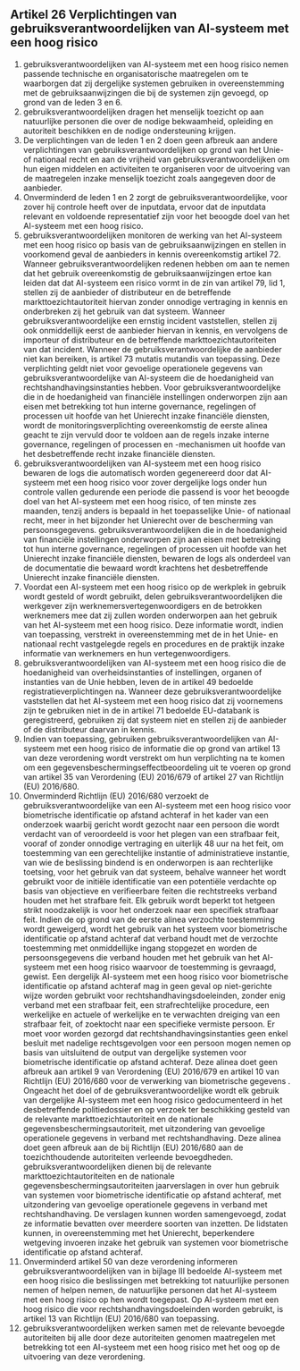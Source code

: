 ## Artikel 26 Verplichtingen van gebruiksverantwoordelijken van AI-systeem met een hoog risico

1. gebruiksverantwoordelijken van AI-systeem met een hoog risico nemen passende technische en organisatorische maatregelen om te waarborgen dat zij dergelijke systemen gebruiken in overeenstemming met de gebruiksaanwijzingen die bij de systemen zijn gevoegd, op grond van de leden 3 en 6.
2. gebruiksverantwoordelijken dragen het menselijk toezicht op aan natuurlijke personen die over de nodige bekwaamheid, opleiding en autoriteit beschikken en de nodige ondersteuning krijgen.
3. De verplichtingen van de leden 1 en 2 doen geen afbreuk aan andere verplichtingen van gebruiksverantwoordelijken op grond van het Unie- of nationaal recht en aan de vrijheid van gebruiksverantwoordelijken om hun eigen middelen en activiteiten te organiseren voor de uitvoering van de maatregelen inzake menselijk toezicht zoals aangegeven door de aanbieder.
4. Onverminderd de leden 1 en 2 zorgt de gebruiksverantwoordelijke, voor zover hij controle heeft over de inputdata, ervoor dat de inputdata relevant en voldoende representatief zijn voor het beoogde doel van het AI-systeem met een hoog risico.
5. gebruiksverantwoordelijken monitoren de werking van het AI-systeem met een hoog risico op basis van de gebruiksaanwijzingen en stellen in voorkomend geval de aanbieders in kennis overeenkomstig artikel 72. Wanneer gebruiksverantwoordelijken redenen hebben om aan te nemen dat het gebruik overeenkomstig de gebruiksaanwijzingen ertoe kan leiden dat dat AI-systeem een risico vormt in de zin van artikel 79, lid 1, stellen zij de aanbieder of distributeur en de betreffende markttoezichtautoriteit hiervan zonder onnodige vertraging in kennis en onderbreken zij het gebruik van dat systeem. Wanneer gebruiksverantwoordelijke een ernstig incident vaststellen, stellen zij ook onmiddellijk eerst de aanbieder hiervan in kennis, en vervolgens de importeur of distributeur en de betreffende markttoezichtautoriteiten van dat incident. Wanneer de gebruiksverantwoordelijke de aanbieder niet kan bereiken, is artikel 73 mutatis mutandis van toepassing. Deze verplichting geldt niet voor gevoelige operationele gegevens van gebruiksverantwoordelijke van AI-systeem die de hoedanigheid van rechtshandhavingsinstanties hebben.
   Voor gebruiksverantwoordelijke die in de hoedanigheid van financiële instellingen onderworpen zijn aan eisen met betrekking tot hun interne governance, regelingen of processen uit hoofde van het Unierecht inzake financiële diensten, wordt de monitoringsverplichting overeenkomstig de eerste alinea geacht te zijn vervuld door te voldoen aan de regels inzake interne governance, regelingen of processen en -mechanismen uit hoofde van het desbetreffende recht inzake financiële diensten.
6. gebruiksverantwoordelijken van AI-systeem met een hoog risico bewaren de logs die automatisch worden gegenereerd door dat AI-systeem met een hoog risico voor zover dergelijke logs onder hun controle vallen gedurende een periode die passend is voor het beoogde doel van het AI-systeem met een hoog risico, of ten minste zes maanden, tenzij anders is bepaald in het toepasselijke Unie- of nationaal recht, meer in het bijzonder het Unierecht over de bescherming van persoonsgegevens.
   gebruiksverantwoordelijken die in de hoedanigheid van financiële instellingen onderworpen zijn aan eisen met betrekking tot hun interne governance, regelingen of processen uit hoofde van het Unierecht inzake financiële diensten, bewaren de logs als onderdeel van de documentatie die bewaard wordt krachtens het desbetreffende Unierecht inzake financiële diensten.
7. Voordat een AI-systeem met een hoog risico op de werkplek in gebruik wordt gesteld of wordt gebruikt, delen gebruiksverantwoordelijken die werkgever zijn werknemersvertegenwoordigers en de betrokken werknemers mee dat zij zullen worden onderworpen aan het gebruik van het AI-systeem met een hoog risico. Deze informatie wordt, indien van toepassing, verstrekt in overeenstemming met de in het Unie- en nationaal recht vastgelegde regels en procedures en de praktijk inzake informatie van werknemers en hun vertegenwoordigers.
8. gebruiksverantwoordelijken van AI-systeem met een hoog risico die de hoedanigheid van overheidsinstanties of instellingen, organen of instanties van de Unie hebben, leven de in artikel 49 bedoelde registratieverplichtingen na. Wanneer deze gebruiksverantwoordelijke vaststellen dat het AI-systeem met een hoog risico dat zij voornemens zijn te gebruiken niet in de in artikel 71 bedoelde EU-databank is geregistreerd, gebruiken zij dat systeem niet en stellen zij de aanbieder of de distributeur daarvan in kennis.
9. Indien van toepassing, gebruiken gebruiksverantwoordelijken van AI-systeem met een hoog risico de informatie die op grond van artikel 13 van deze verordening wordt verstrekt om hun verplichting na te komen om een gegevensbeschermingseffectbeoordeling uit te voeren op grond van artikel 35 van Verordening (EU) 2016/679 of artikel 27 van Richtlijn (EU) 2016/680.
10. Onverminderd Richtlijn (EU) 2016/680 verzoekt de gebruiksverantwoordelijke van een AI-systeem met een hoog risico voor biometrische identificatie op afstand achteraf in het kader van een onderzoek waarbij gericht wordt gezocht naar een persoon die wordt verdacht van of veroordeeld is voor het plegen van een strafbaar feit, vooraf of zonder onnodige vertraging en uiterlijk 48 uur na het feit, om toestemming van een gerechtelijke instantie of administratieve instantie, van wie de beslissing bindend is en onderworpen is aan rechterlijke toetsing, voor het gebruik van dat systeem, behalve wanneer het wordt gebruikt voor de initiële identificatie van een potentiële verdachte op basis van objectieve en verifieerbare feiten die rechtstreeks verband houden met het strafbare feit. Elk gebruik wordt beperkt tot hetgeen strikt noodzakelijk is voor het onderzoek naar een specifiek strafbaar feit.
    Indien de op grond van de eerste alinea verzochte toestemming wordt geweigerd, wordt het gebruik van het systeem voor biometrische identificatie op afstand achteraf dat verband houdt met de verzochte toestemming met onmiddellijke ingang stopgezet en worden de persoonsgegevens die verband houden met het gebruik van het AI-systeem met een hoog risico waarvoor de toestemming is gevraagd, gewist.
    Een dergelijk AI-systeem met een hoog risico voor biometrische identificatie op afstand achteraf mag in geen geval op niet-gerichte wijze worden gebruikt voor rechtshandhavingsdoeleinden, zonder enig verband met een strafbaar feit, een strafrechtelijke procedure, een werkelijke en actuele of werkelijke en te verwachten dreiging van een strafbaar feit, of zoektocht naar een specifieke vermiste persoon. Er moet voor worden gezorgd dat rechtshandhavingsinstanties geen enkel besluit met nadelige rechtsgevolgen voor een persoon mogen nemen op basis van uitsluitend de output van dergelijke systemen voor biometrische identificatie op afstand achteraf.
    Deze alinea doet geen afbreuk aan artikel 9 van Verordening (EU) 2016/679 en artikel 10 van Richtlijn (EU) 2016/680 voor de verwerking van biometrische gegevens .
    Ongeacht het doel of de gebruiksverantwoordelijke wordt elk gebruik van dergelijke AI-systeem met een hoog risico gedocumenteerd in het desbetreffende politiedossier en op verzoek ter beschikking gesteld van de relevante markttoezichtautoriteit en de nationale gegevensbeschermingsautoriteit, met uitzondering van gevoelige operationele gegevens in verband met rechtshandhaving. Deze alinea doet geen afbreuk aan de bij Richtlijn (EU) 2016/680 aan de toezichthoudende autoriteiten verleende bevoegdheden.
    gebruiksverantwoordelijken dienen bij de relevante markttoezichtautoriteiten en de nationale gegevensbeschermingsautoriteiten jaarverslagen in over hun gebruik van systemen voor biometrische identificatie op afstand achteraf, met uitzondering van gevoelige operationele gegevens in verband met rechtshandhaving. De verslagen kunnen worden samengevoegd, zodat ze informatie bevatten over meerdere soorten van inzetten.
    De lidstaten kunnen, in overeenstemming met het Unierecht, beperkendere wetgeving invoeren inzake het gebruik van systemen voor biometrische identificatie op afstand achteraf.
11. Onverminderd artikel 50 van deze verordening informeren gebruiksverantwoordelijken van in bijlage III bedoelde AI-systeem met een hoog risico die beslissingen met betrekking tot natuurlijke personen nemen of helpen nemen, de natuurlijke personen dat het AI-systeem met een hoog risico op hen wordt toegepast. Op AI-systeem met een hoog risico die voor rechtshandhavingsdoeleinden worden gebruikt, is artikel 13 van Richtlijn (EU) 2016/680 van toepassing.
12. gebruiksverantwoordelijken werken samen met de relevante bevoegde autoriteiten bij alle door deze autoriteiten genomen maatregelen met betrekking tot een AI-systeem met een hoog risico met het oog op de uitvoering van deze verordening.
